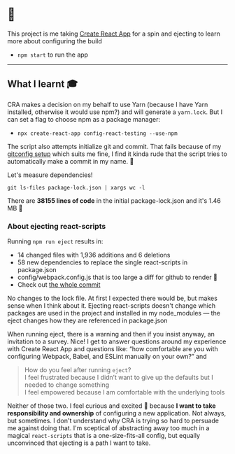 # 🧪

This project is me taking [Create React App](https://github.com/facebook/create-react-app) for a spin and ejecting to learn more about configuring the build

- `npm start` to run the app

---

## What I learnt 🎓

CRA makes a decision on my behalf to use Yarn (because I have Yarn installed, otherwise it would use npm?) and will generate a `yarn.lock`. But I can set a flag to choose npm as a package manager:

- `npx create-react-app config-react-testing --use-npm`

The script also attempts initialize git and commit. That fails because of my [gitconfig setup](https://github.com/elisabethirgens/dotfiles/commit/21269f41051615d273c7738f544bcc4acf50d938) which suits me fine, I find it kinda rude that the script tries to automatically make a commit in my name. 🤨

Let's measure dependencies!

```
git ls-files package-lock.json | xargs wc -l
```

There are **38155 lines of code** in the initial package-lock.json and it's 1.46 MB 🤪

### About ejecting react-scripts

Running `npm run eject` results in:

- 14 changed files with 1,936 additions and 6 deletions
- 58 new dependencies to replace the single react-scripts in package.json
- config/webpack.config.js that is too large a diff for github to render 🙈
- Check out [the whole commit](https://github.com/elisabethirgens/config-react-app/commit/08f77c28e33f95e72ee7a6a5917598de528040a6)

No changes to the lock file. At first I expected there would be, but makes sense when I think about it. Ejecting react-scripts doesn't change which packages are used in the project and installed in my node_modules — the eject changes how they are referenced in package.json

When running eject, there is a warning and then if you insist anyway, an invitation to a survey. Nice! I get to answer questions around my experience with Create React App and questions like: “how comfortable are you with configuring Webpack, Babel, and ESLint manually on your own?” and

> How do you feel after running `eject`?<br/>
> I feel frustrated because I didn’t want to give up the defaults but I needed to change something<br/>
> I feel empowered because I am comfortable with the underlying tools<br/>

Neither of those two. I feel curious and excited 🥳 because **I want to take responsibility and ownership** of configuring a new application. Not always, but sometimes. I don't understand why CRA is trying so hard to persuade me against doing that. I'm sceptical of abstracting away too much in a magical `react-scripts` that is a one-size-fits-all config, but equally unconvinced that ejecting is a path I want to take.
